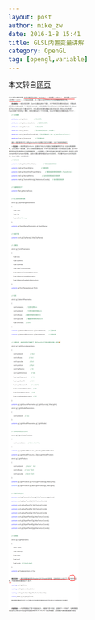 ```yaml
---
layout: post
author: mike_zw
date: 2016-1-8 15:41
title: GLSL内置变量讲解
category: OpenGL
tag: [opengl,variable]
---
```


本文转自[网页](http://blog.csdn.net/mike_zw/article/details/5971044)

![GLSL variable](/public/img/opengl/glsl_built_variable.png)
